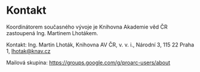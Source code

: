 ﻿# Kontakt

Koordinátorem současného vývoje je Knihovna Akademie věd ČR zastoupená Ing. Martinem Lhotákem.

Kontakt: Ing. Martin Lhoták, Knihovna AV ČR, v. v. i., Národní 3, 115 22 Praha 1, lhotak@knav.cz

Mailová skupina: https://groups.google.com/g/proarc-users/about